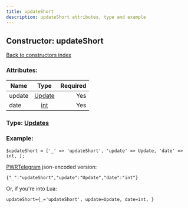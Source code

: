 ```yaml
---
title: updateShort
description: updateShort attributes, type and example
---
```

## Constructor: updateShort  
[Back to constructors index](index.md)



### Attributes:

| Name     |    Type       | Required |
|----------|:-------------:|---------:|
|update|[Update](../types/Update.md) | Yes|
|date|[int](../types/int.md) | Yes|



### Type: [Updates](../types/Updates.md)


### Example:

```
$updateShort = ['_' => 'updateShort', 'update' => Update, 'date' => int, ];
```  

[PWRTelegram](https://pwrtelegram.xyz) json-encoded version:

```
{"_":"updateShort","update":"Update","date":"int"}
```


Or, if you're into Lua:  


```
updateShort={_='updateShort', update=Update, date=int, }

```


